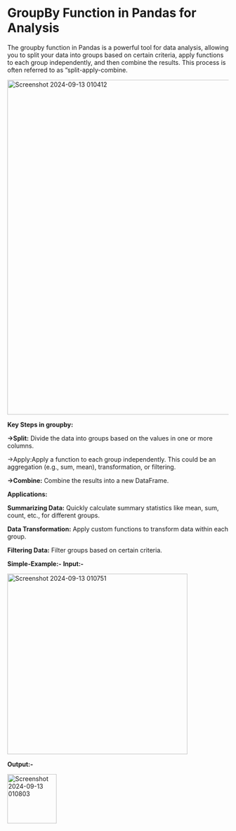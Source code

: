 # GroupBy Function in Pandas for Analysis
 The groupby function in Pandas is a powerful tool for data analysis, allowing you to split your data into groups based on certain criteria, apply functions to each group independently, and then combine the results. This process is often referred to as “split-apply-combine.

 <img width="760" alt="Screenshot 2024-09-13 010412" src="https://github.com/user-attachments/assets/82068eee-409f-4479-a989-09b2ef6216de">

**Key Steps in groupby:**

 **->Split:** Divide the data into groups based on the values in one or more columns.
 
 ->Apply:Apply a function to each group independently. This could be an aggregation (e.g., sum, mean), transformation, or filtering.
 
 **->Combine:** Combine the results into a new DataFrame.

**Applications:**

**Summarizing Data:** Quickly calculate summary statistics like mean, sum, count, etc., for different groups.

**Data Transformation:** Apply custom functions to transform data within each group.

**Filtering Data:** Filter groups based on certain criteria.

**Simple-Example:-**
  **Input:-**
  
<img width="410" alt="Screenshot 2024-09-13 010751" src="https://github.com/user-attachments/assets/30322303-7c06-4bc4-8e0c-42c4bbb7fb88">
 
 **Output:-**

<img width="112" alt="Screenshot 2024-09-13 010803" src="https://github.com/user-attachments/assets/b6c5d90b-4866-4577-a104-b9ae66e82d87">
